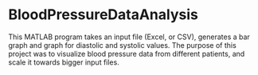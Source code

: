 # BloodPressureDataAnalysis
This MATLAB program takes an input file (Excel, or CSV), generates a bar graph and graph for diastolic and systolic values. The purpose of this project was to visualize blood pressure data from different patients, and scale it towards bigger input files. 
